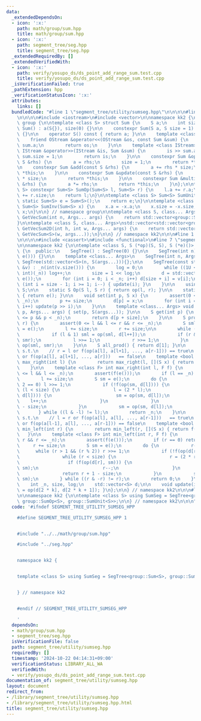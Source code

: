 ```yaml
---
data:
  _extendedDependsOn:
  - icon: ':x:'
    path: math/group/sum.hpp
    title: math/group/sum.hpp
  - icon: ':x:'
    path: segment_tree/seg.hpp
    title: segment_tree/seg.hpp
  _extendedRequiredBy: []
  _extendedVerifiedWith:
  - icon: ':x:'
    path: verify/yosupo_ds/ds_point_add_range_sum.test.cpp
    title: verify/yosupo_ds/ds_point_add_range_sum.test.cpp
  _isVerificationFailed: true
  _pathExtension: hpp
  _verificationStatusIcon: ':x:'
  attributes:
    links: []
  bundledCode: "#line 1 \"segment_tree/utility/sumseg.hpp\"\n\n\n\n#line 1 \"math/group/sum.hpp\"\
    \n\n\n\n#include <iostream>\n#include <vector>\n\nnamespace kk2 {\n\nnamespace\
    \ group {\n\ntemplate <class S> struct Sum {\n    S a;\n    int size;\n\n    constexpr\
    \ Sum() : a(S{}), size(0) {}\n\n    constexpr Sum(S a, S size = 1) : a(a), size(size)\
    \ {}\n\n    operator S() const { return a; }\n\n    template <class OStream>\n\
    \    friend OStream &operator<<(OStream &os, const Sum &sum) {\n        os <<\
    \ sum.a;\n        return os;\n    }\n\n    template <class IStream>\n    friend\
    \ IStream &operator>>(IStream &is, Sum &sum) {\n        is >> sum.a;\n       \
    \ sum.size = 1;\n        return is;\n    }\n\n    constexpr Sum &operator=(const\
    \ S &rhs) {\n        a = rhs;\n        size = 1;\n        return *this;\n    }\n\
    \n    constexpr Sum &add(const S &rhs) {\n        a += rhs * size;\n        return\
    \ *this;\n    }\n\n    constexpr Sum &update(const S &rhs) {\n        a = rhs\
    \ * size;\n        return *this;\n    }\n\n    constexpr Sum &multiply(const S\
    \ &rhs) {\n        a *= rhs;\n        return *this;\n    }\n};\n\ntemplate <class\
    \ S> constexpr Sum<S> SumOp(Sum<S> l, Sum<S> r) {\n    l.a += r.a;\n    l.size\
    \ += r.size;\n    return l;\n}\n\ntemplate <class S> Sum<S> SumUnit() {\n    constexpr\
    \ static Sum<S> e = Sum<S>();\n    return e;\n}\n\ntemplate <class S> constexpr\
    \ Sum<S> SumInv(Sum<S> x) {\n    x.a = -x.a;\n    x.size = -x.size;\n    return\
    \ x;\n}\n\n} // namespace group\n\ntemplate <class S, class... Args>\nstd::vector<group::Sum<S>>\
    \ GetVecSum(int n, Args... args) {\n    return std::vector<group::Sum<S>>(n, group::Sum<S>(args...));\n\
    }\n\ntemplate <class S, class... Args>\nstd::vector<std::vector<group::Sum<S>>>\
    \ GetVecSum2D(int h, int w, Args... args) {\n    return std::vector<std::vector<group::Sum<S>>>(h,\
    \ GetVecSum<S>(w, args...));\n}\n\n} // namespace kk2\n\n\n#line 1 \"segment_tree/seg.hpp\"\
    \n\n\n\n#include <cassert>\n#include <functional>\n#line 7 \"segment_tree/seg.hpp\"\
    \n\nnamespace kk2 {\n\ntemplate <class S, S (*op)(S, S), S (*e)()> struct SegTree\
    \ {\n  public:\n    SegTree() : SegTree(0) {}\n\n    SegTree(int n) : SegTree(std::vector<S>(n,\
    \ e())) {}\n\n    template <class... Args>\n    SegTree(int n, Args... args) :\
    \ SegTree(std::vector<S>(n, S(args...))){};\n\n    SegTree(const std::vector<S>\
    \ &v) : _n(int(v.size())) {\n        log = 0;\n        while ((1U << log) < (unsigned\
    \ int)(_n)) log++;\n        size = 1 << log;\n        d = std::vector<S>(2 * size,\
    \ e());\n        for (int i = 0; i < _n; i++) d[size + i] = v[i];\n        for\
    \ (int i = size - 1; i >= 1; i--) { update(i); }\n    }\n\n    using Monoid =\
    \ S;\n\n    static S Op(S l, S r) { return op(l, r); }\n\n    static S MonoidUnit()\
    \ { return e(); }\n\n    void set(int p, S x) {\n        assert(0 <= p && p <\
    \ _n);\n        p += size;\n        d[p] = x;\n        for (int i = 1; i <= log;\
    \ i++) update(p >> i);\n    }\n\n    template <class... Args> void emplace_set(int\
    \ p, Args... args) { set(p, S(args...)); }\n\n    S get(int p) {\n        assert(0\
    \ <= p && p < _n);\n        return d[p + size];\n    }\n\n    S prod(int l, int\
    \ r) {\n        assert(0 <= l && l <= r && r <= _n);\n        S sml = e(), smr\
    \ = e();\n        l += size;\n        r += size;\n\n        while (l < r) {\n\
    \            if (l & 1) sml = op(sml, d[l++]);\n            if (r & 1) smr = op(d[--r],\
    \ smr);\n            l >>= 1;\n            r >>= 1;\n        }\n        return\
    \ op(sml, smr);\n    }\n\n    S all_prod() { return d[1]; }\n\n    // return r\
    \ s.t.\n    // r = l or f(op(a[l], a[l+1], ..., a[r-1])) == true\n    // r = n\
    \ or f(op(a[l], a[l+1], ..., a[r]))   == false\n    template <bool (*f)(S)> int\
    \ max_right(int l) {\n        return max_right(l, [](S x) { return f(x); });\n\
    \    }\n\n    template <class F> int max_right(int l, F f) {\n        assert(0\
    \ <= l && l <= _n);\n        assert(f(e()));\n        if (l == _n) return _n;\n\
    \        l += size;\n        S sm = e();\n        do {\n            while (l %\
    \ 2 == 0) l >>= 1;\n            if (!f(op(sm, d[l]))) {\n                while\
    \ (l < size) {\n                    l = (2 * l);\n                    if (f(op(sm,\
    \ d[l]))) {\n                        sm = op(sm, d[l]);\n                    \
    \    l++;\n                    }\n                }\n                return l\
    \ - size;\n            }\n            sm = op(sm, d[l]);\n            l++;\n \
    \       } while ((l & -l) != l);\n        return _n;\n    }\n\n    // return l\
    \ s.t.\n    // l = r or f(op(a[l], a[l], ..., a[r-1]))   == true\n    // l = 0\
    \ or f(op(a[l-1], a[l], ..., a[r-1])) == false\n    template <bool (*f)(S)> int\
    \ min_left(int r) {\n        return min_left(r, [](S x) { return f(x); });\n \
    \   }\n\n    template <class F> int min_left(int r, F f) {\n        assert(0 <=\
    \ r && r <= _n);\n        assert(f(e()));\n        if (r == 0) return 0;\n   \
    \     r += size;\n        S sm = e();\n        do {\n            r--;\n      \
    \      while (r > 1 && (r % 2)) r >>= 1;\n            if (!f(op(d[r], sm))) {\n\
    \                while (r < size) {\n                    r = (2 * r + 1);\n  \
    \                  if (f(op(d[r], sm))) {\n                        sm = op(d[r],\
    \ sm);\n                        r--;\n                    }\n                }\n\
    \                return r + 1 - size;\n            }\n            sm = op(d[r],\
    \ sm);\n        } while ((r & -r) != r);\n        return 0;\n    }\n\n  private:\n\
    \    int _n, size, log;\n    std::vector<S> d;\n\n    void update(int k) { d[k]\
    \ = op(d[2 * k], d[2 * k + 1]); }\n};\n\n} // namespace kk2\n\n\n#line 6 \"segment_tree/utility/sumseg.hpp\"\
    \n\nnamespace kk2 {\n\ntemplate <class S> using SumSeg = SegTree<group::Sum<S>,\
    \ group::SumOp<S>, group::SumUnit<S>>;\n\n} // namespace kk2\n\n\n"
  code: '#ifndef SEGMENT_TREE_UTILITY_SUMSEG_HPP

    #define SEGMENT_TREE_UTILITY_SUMSEG_HPP 1


    #include "../../math/group/sum.hpp"

    #include "../seg.hpp"


    namespace kk2 {


    template <class S> using SumSeg = SegTree<group::Sum<S>, group::SumOp<S>, group::SumUnit<S>>;


    } // namespace kk2


    #endif // SEGMENT_TREE_UTILITY_SUMSEG_HPP

    '
  dependsOn:
  - math/group/sum.hpp
  - segment_tree/seg.hpp
  isVerificationFile: false
  path: segment_tree/utility/sumseg.hpp
  requiredBy: []
  timestamp: '2024-10-22 04:14:31+09:00'
  verificationStatus: LIBRARY_ALL_WA
  verifiedWith:
  - verify/yosupo_ds/ds_point_add_range_sum.test.cpp
documentation_of: segment_tree/utility/sumseg.hpp
layout: document
redirect_from:
- /library/segment_tree/utility/sumseg.hpp
- /library/segment_tree/utility/sumseg.hpp.html
title: segment_tree/utility/sumseg.hpp
---
```

